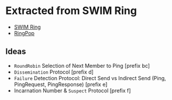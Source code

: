 # Extracted from SWIM Ring

- [SWIM Ring](https://github.com/hungys/swimring)
- [RingPop](https://github.com/uber/ringpop-go)

## Ideas
- `RoundRobin` Selection of Next Member to Ping [prefix bc]
- `Dissemination` Protocol [prefix d]
- `Failure` Detection Protocol: Direct Send vs Indirect Send (Ping, PingRequest, PingResponse) [prefix e]
- Incarnation Number & `Suspect` Protocol [prefix f]

